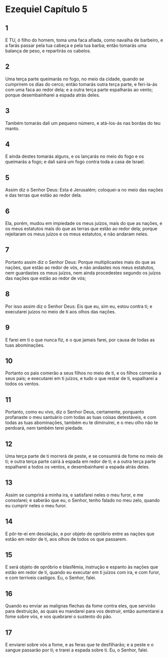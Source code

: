 # Ezequiel Capítulo 5

## 1
E TU, ó filho do homem, toma uma faca afiada, como navalha de barbeiro, e a farás passar pela tua cabeça e pela tua barba; então tomarás uma balança de peso, e repartirás os cabelos.

## 2
Uma terça parte queimarás no fogo, no meio da cidade, quando se cumprirem os dias do cerco; então tomarás outra terça parte, e feri-la-ás com uma faca ao redor dela; e a outra terça parte espalharás ao vento; porque desembainharei a espada atrás deles.

## 3
Também tomarás dali um pequeno número, e atá-los-ás nas bordas do teu manto.

## 4
E ainda destes tomarás alguns, e os lançarás no meio do fogo e os queimarás a fogo; e dali sairá um fogo contra toda a casa de Israel.

## 5
Assim diz o Senhor Deus: Esta é Jerusalém; coloquei-a no meio das nações e das terras que estão ao redor dela.

## 6
Ela, porém, mudou em impiedade os meus juízos, mais do que as nações, e os meus estatutos mais do que as terras que estão ao redor dela; porque rejeitaram os meus juízos e os meus estatutos, e não andaram neles.

## 7
Portanto assim diz o Senhor Deus: Porque multiplicastes mais do que as nações, que estão ao redor de vós, e não andastes nos meus estatutos, nem guardastes os meus juízos, nem ainda procedestes segundo os juízos das nações que estão ao redor de vós;

## 8
Por isso assim diz o Senhor Deus: Eis que eu, sim eu, estou contra ti; e executarei juízos no meio de ti aos olhos das nações.

## 9
E farei em ti o que nunca fiz, e o que jamais farei, por causa de todas as tuas abominações.

## 10
Portanto os pais comerão a seus filhos no meio de ti, e os filhos comerão a seus pais; e executarei em ti juízos, e tudo o que restar de ti, espalharei a todos os ventos.

## 11
Portanto, como eu vivo, diz o Senhor Deus, certamente, porquanto profanaste o meu santuário com todas as tuas coisas detestáveis, e com todas as tuas abominações, também eu te diminuirei, e o meu olho não te perdoará, nem também terei piedade.

## 12
Uma terça parte de ti morrerá de peste, e se consumirá de fome no meio de ti; e outra terça parte cairá à espada em redor de ti; e a outra terça parte espalharei a todos os ventos, e desembainharei a espada atrás deles.

## 13
Assim se cumprirá a minha ira, e satisfarei neles o meu furor, e me consolarei; e saberão que eu, o Senhor, tenho falado no meu zelo, quando eu cumprir neles o meu furor.

## 14
E pôr-te-ei em desolação, e por objeto de opróbrio entre as nações que estão em redor de ti, aos olhos de todos os que passarem.

## 15
E será objeto de opróbrio e blasfêmia, instrução e espanto às nações que estão em redor de ti, quando eu executar em ti juízos com ira, e com furor, e com terríveis castigos. Eu, o Senhor, falei.

## 16
Quando eu enviar as malignas flechas da fome contra eles, que servirão para destruição, as quais eu mandarei para vos destruir, então aumentarei a fome sobre vós, e vos quebrarei o sustento do pão.

## 17
E enviarei sobre vós a fome, e as feras que te desfilharão; e a peste e o sangue passarão por ti; e trarei a espada sobre ti. Eu, o Senhor, falei.


